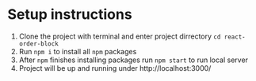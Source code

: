 # Setup instructions

1. Clone the project with terminal and enter project dirrectory `cd react-order-block`
2. Run `npm i` to install all `npm` packages
3. After `npm` finishes installing packages run `npm start` to run local server
4. Project will be up and running under http://localhost:3000/
